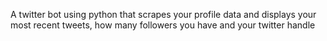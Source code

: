 A twitter bot using python that scrapes your profile data and displays your most recent tweets, how many followers you have and your twitter handle
